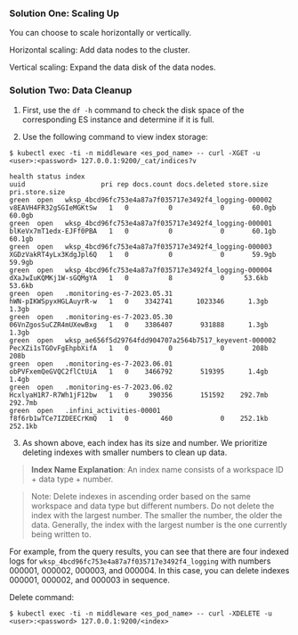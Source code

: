 ### Solution One: Scaling Up

You can choose to scale horizontally or vertically.

Horizontal scaling: Add data nodes to the cluster.

Vertical scaling: Expand the data disk of the data nodes.

### Solution Two: Data Cleanup

1. First, use the `df -h` command to check the disk space of the corresponding ES instance and determine if it is full.

2. Use the following command to view index storage:

```shell
$ kubectl exec -ti -n middleware <es_pod_name> -- curl -XGET -u <user>:<password> 127.0.0.1:9200/_cat/indices?v

health status index                                                                                 uuid                   pri rep docs.count docs.deleted store.size pri.store.size
green  open   wksp_4bcd96fc753e4a87a7f035717e3492f4_logging-000002                                 v8EAVH4FR32gSGIeMGKtSw   1   0          0            0       60.0gb           60.0gb
green  open   wksp_4bcd96fc753e4a87a7f035717e3492f4_logging-000001                                 blKeVx7mT1edx-EJFf0PBA   1   0          0            0       60.1gb           60.1gb
green  open   wksp_4bcd96fc753e4a87a7f035717e3492f4_logging-000003                                 XGDzVakRT4yLx3KdgJpl6Q   1   0          0            0       59.9gb           59.9gb
green  open   wksp_4bcd96fc753e4a87a7f035717e3492f4_logging-000004                                 dXaJwIuKQMKj1W-sGQMgYA   1   0          8            0     53.6kb         53.6kb
green  open   .monitoring-es-7-2023.05.31                                                           hWN-pIKWSpyxHGLAuyrR-w   1   0    3342741      1023346      1.3gb          1.3gb
green  open   .monitoring-es-7-2023.05.30                                                           06VnZgosSuCZR4mUXewBxg   1   0    3386407       931888      1.3gb          1.3gb
green  open   wksp_ae656f5d29764fdd904707a2564b7517_keyevent-000002                                 PecXZi1sTGOvFgEhpbXifA   1   0          0            0       208b           208b
green  open   .monitoring-es-7-2023.06.01                                                           obPVFxemQeGVQC2flCtUiA   1   0    3466792       519395      1.4gb          1.4gb
green  open   .monitoring-es-7-2023.06.02                                                           HcxlyaH1R7-R7Wh1jF12bw   1   0     390356       151592    292.7mb        292.7mb
green  open   .infini_activities-00001                                                              f8f6rb1wTCe7IZDEECrKmQ   1   0        460            0    252.1kb        252.1kb
```

3. As shown above, each index has its size and number. We prioritize deleting indexes with smaller numbers to clean up data.

> **Index Name Explanation**: An index name consists of a workspace ID + data type + number.

> Note: Delete indexes in ascending order based on the same workspace and data type but different numbers. Do not delete the index with the largest number. The smaller the number, the older the data. Generally, the index with the largest number is the one currently being written to.

For example, from the query results, you can see that there are four indexed logs for `wksp_4bcd96fc753e4a87a7f035717e3492f4_logging` with numbers 000001, 000002, 000003, and 000004. In this case, you can delete indexes 000001, 000002, and 000003 in sequence.

Delete command:

```shell
$ kubectl exec -ti -n middleware <es_pod_name> -- curl -XDELETE -u <user>:<password> 127.0.0.1:9200/<index>
```